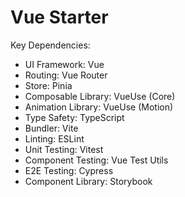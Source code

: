 # Vue Starter

Key Dependencies:
- UI Framework: Vue
- Routing: Vue Router
- Store: Pinia
- Composable Library: VueUse (Core)
- Animation Library: VueUse (Motion)
- Type Safety: TypeScript
- Bundler: Vite
- Linting: ESLint
- Unit Testing: Vitest
- Component Testing: Vue Test Utils
- E2E Testing: Cypress
- Component Library: Storybook

